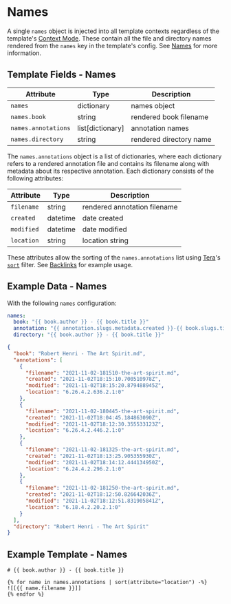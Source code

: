 # Names

A single `names` object is injected into all template contexts regardless of
the template's [Context Mode][context-modes]. These contain all the file and
directory names rendered from the `names` key in the template's config. See
[Names][names] for more information.

## Template Fields - Names

| Attribute           | Type               | Description             |
| ------------------- | ------------------ | ----------------------- |
| `names`             | dictionary         | names object            |
| `names.book`        | string             | rendered book filename  |
| `names.annotations` | list\[dictionary\] | annotation names        |
| `names.directory`   | string             | rendered directory name |

The `names.annotations` object is a list of dictionaries, where each dictionary
refers to a rendered annotation file and contains its filename along with
metadata about its respective annotation. Each dictionary consists of the
following attributes:

| Attribute  | Type     | Description                  |
| ---------- | -------- | ---------------------------- |
| `filename` | string   | rendered annotation filename |
| `created`  | datetime | date created                 |
| `modified` | datetime | date modified                |
| `location` | string   | location string              |

These attributes allow the sorting of the `names.annotations` list using
[Tera][tera]'s [`sort`][tera-sort] filter. See [Backlinks][backlinks] for
example usage.

## Example Data - Names

With the following `names` configuration:

```yaml
names:
  book: "{{ book.author }} - {{ book.title }}"
  annotation: "{{ annotation.slugs.metadata.created }}-{{ book.slugs.title }}"
  directory: "{{ book.author }} - {{ book.title }}"
```

```json
{
  "book": "Robert Henri - The Art Spirit.md",
  "annotations": [
    {
      "filename": "2021-11-02-181510-the-art-spirit.md",
      "created": "2021-11-02T18:15:10.700510978Z",
      "modified": "2021-11-02T18:15:20.879488945Z",
      "location": "6.26.4.2.636.2.1:0"
    },
    {
      "filename": "2021-11-02-180445-the-art-spirit.md",
      "created": "2021-11-02T18:04:45.184863090Z",
      "modified": "2021-11-02T18:12:30.355533123Z",
      "location": "6.26.4.2.446.2.1:0"
    },
    {
      "filename": "2021-11-02-181325-the-art-spirit.md",
      "created": "2021-11-02T18:13:25.905355930Z",
      "modified": "2021-11-02T18:14:12.444134950Z",
      "location": "6.24.4.2.296.2.1:0"
    },
    {
      "filename": "2021-11-02-181250-the-art-spirit.md",
      "created": "2021-11-02T18:12:50.826642036Z",
      "modified": "2021-11-02T18:12:51.831905841Z",
      "location": "6.18.4.2.20.2.1:0"
    }
  ],
  "directory": "Robert Henri - The Art Spirit"
}
```

## Example Template - Names

```jinja2
# {{ book.author }} - {{ book.title }}

{% for name in names.annotations | sort(attribute="location") -%}
![[{{ name.filename }}]]
{% endfor %}
```

[context-modes]: ./02-02-context-modes.md
[backlinks]: ./04-backlinks.md
[names]: ./02-05-names.md
[tera]: https://tera.netlify.app/
[tera-sort]: https://tera.netlify.app/docs/#sort
